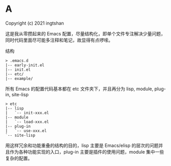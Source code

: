 
# A
Copyright (c) 2021 ingtshan

这是我从零攒起来的 Emacs 配置，尽量结构化，即单个文件专注解决少量问题，同时代码里面尽可能多注释和笔记，故显得有点啰嗦。

结构

```text
> .emacs.d
|-- early-init.el
|-- init.el
|-- etc/
|-- example/
```
所有 Emacs 的配置代码基本都在 etc 文件夹下，并且再分为 lisp, module, plug-in, site-lisp

```text
> etc
|-- lisp
|   `-- init-xxx.el
|-- module
|   `-- load-xxx.el
|-- plug-in
|   `-- use-xxx.el
`-- site-lisp
```
用这样冗余和功能重叠的结构的目的，lisp 主要是 Emacs/elisp 的层次的问题并且作为各种功能实现的入口，plug-in 主要是插件的使用问题，module 集中一些复杂的配置。
